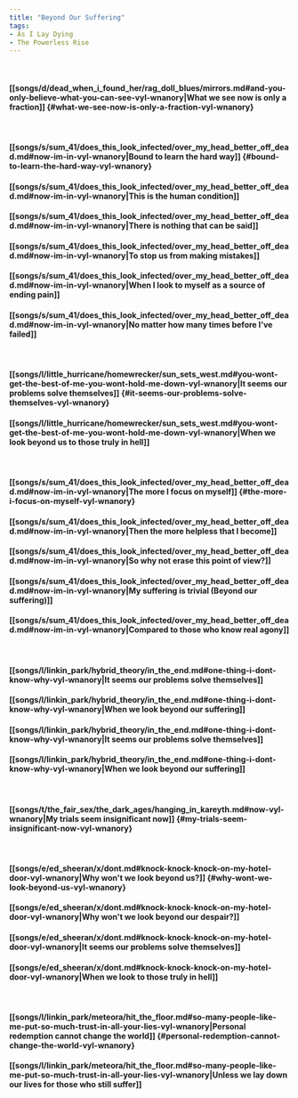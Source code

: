```yaml
---
title: "Beyond Our Suffering"
tags:
- As I Lay Dying
- The Powerless Rise
---
```

&nbsp;
#### [[songs/d/dead_when_i_found_her/rag_doll_blues/mirrors.md#and-you-only-believe-what-you-can-see-vyl-wnanory|What we see now is only a fraction]] {#what-we-see-now-is-only-a-fraction-vyl-wnanory}
&nbsp;
#### [[songs/s/sum_41/does_this_look_infected/over_my_head_better_off_dead.md#now-im-in-vyl-wnanory|Bound to learn the hard way]] {#bound-to-learn-the-hard-way-vyl-wnanory}
#### [[songs/s/sum_41/does_this_look_infected/over_my_head_better_off_dead.md#now-im-in-vyl-wnanory|This is the human condition]]
#### [[songs/s/sum_41/does_this_look_infected/over_my_head_better_off_dead.md#now-im-in-vyl-wnanory|There is nothing that can be said]]
#### [[songs/s/sum_41/does_this_look_infected/over_my_head_better_off_dead.md#now-im-in-vyl-wnanory|To stop us from making mistakes]]
#### [[songs/s/sum_41/does_this_look_infected/over_my_head_better_off_dead.md#now-im-in-vyl-wnanory|When I look to myself as a source of ending pain]]
#### [[songs/s/sum_41/does_this_look_infected/over_my_head_better_off_dead.md#now-im-in-vyl-wnanory|No matter how many times before I've failed]]
&nbsp;
#### [[songs/l/little_hurricane/homewrecker/sun_sets_west.md#you-wont-get-the-best-of-me-you-wont-hold-me-down-vyl-wnanory|It seems our problems solve themselves]] {#it-seems-our-problems-solve-themselves-vyl-wnanory}
#### [[songs/l/little_hurricane/homewrecker/sun_sets_west.md#you-wont-get-the-best-of-me-you-wont-hold-me-down-vyl-wnanory|When we look beyond us to those truly in hell]]
&nbsp;
#### [[songs/s/sum_41/does_this_look_infected/over_my_head_better_off_dead.md#now-im-in-vyl-wnanory|The more I focus on myself]] {#the-more-i-focus-on-myself-vyl-wnanory}
#### [[songs/s/sum_41/does_this_look_infected/over_my_head_better_off_dead.md#now-im-in-vyl-wnanory|Then the more helpless that I become]]
#### [[songs/s/sum_41/does_this_look_infected/over_my_head_better_off_dead.md#now-im-in-vyl-wnanory|So why not erase this point of view?]]
#### [[songs/s/sum_41/does_this_look_infected/over_my_head_better_off_dead.md#now-im-in-vyl-wnanory|My suffering is trivial (Beyond our suffering)]]
#### [[songs/s/sum_41/does_this_look_infected/over_my_head_better_off_dead.md#now-im-in-vyl-wnanory|Compared to those who know real agony]]
&nbsp;
#### [[songs/l/linkin_park/hybrid_theory/in_the_end.md#one-thing-i-dont-know-why-vyl-wnanory|It seems our problems solve themselves]]
#### [[songs/l/linkin_park/hybrid_theory/in_the_end.md#one-thing-i-dont-know-why-vyl-wnanory|When we look beyond our suffering]]
#### [[songs/l/linkin_park/hybrid_theory/in_the_end.md#one-thing-i-dont-know-why-vyl-wnanory|It seems our problems solve themselves]]
#### [[songs/l/linkin_park/hybrid_theory/in_the_end.md#one-thing-i-dont-know-why-vyl-wnanory|When we look beyond our suffering]]
&nbsp;
#### [[songs/t/the_fair_sex/the_dark_ages/hanging_in_kareyth.md#now-vyl-wnanory|My trials seem insignificant now]] {#my-trials-seem-insignificant-now-vyl-wnanory}
&nbsp;
#### [[songs/e/ed_sheeran/x/dont.md#knock-knock-knock-on-my-hotel-door-vyl-wnanory|Why won't we look beyond us?]] {#why-wont-we-look-beyond-us-vyl-wnanory}
#### [[songs/e/ed_sheeran/x/dont.md#knock-knock-knock-on-my-hotel-door-vyl-wnanory|Why won't we look beyond our despair?]]
#### [[songs/e/ed_sheeran/x/dont.md#knock-knock-knock-on-my-hotel-door-vyl-wnanory|It seems our problems solve themselves]]
#### [[songs/e/ed_sheeran/x/dont.md#knock-knock-knock-on-my-hotel-door-vyl-wnanory|When we look to those truly in hell]]
&nbsp;
#### [[songs/l/linkin_park/meteora/hit_the_floor.md#so-many-people-like-me-put-so-much-trust-in-all-your-lies-vyl-wnanory|Personal redemption cannot change the world]] {#personal-redemption-cannot-change-the-world-vyl-wnanory}
#### [[songs/l/linkin_park/meteora/hit_the_floor.md#so-many-people-like-me-put-so-much-trust-in-all-your-lies-vyl-wnanory|Unless we lay down our lives for those who still suffer]]
